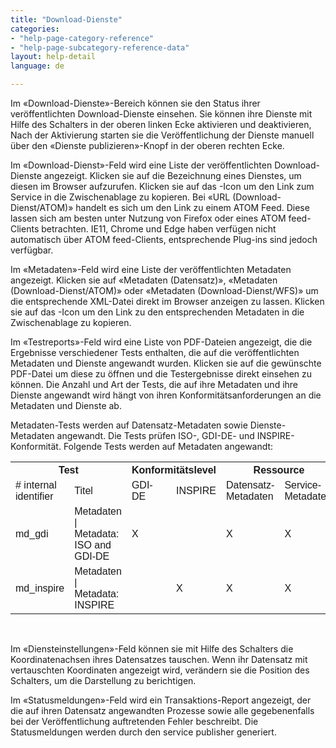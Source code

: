 ```yaml
---
title: "Download-Dienste"
categories:
- "help-page-category-reference"
- "help-page-subcategory-reference-data"
layout: help-detail
language: de

---
```


Im &laquo;Download-Dienste&raquo;-Bereich können sie den Status ihrer veröffentlichten Download-Dienste einsehen. Sie können ihre Dienste mit Hilfe des Schalters in der oberen linken Ecke aktivieren und deaktivieren, Nach der Aktivierung starten sie die Veröffentlichung der Dienste manuell über den &laquo;Dienste publizieren&raquo;-Knopf in der oberen rechten Ecke.

Im &laquo;Download-Dienst&raquo;-Feld wird eine Liste der veröffentlichten Download-Dienste angezeigt. Klicken sie auf die Bezeichnung eines Dienstes, um diesen im Browser aufzurufen. Klicken sie auf das <a class="btn btn-default" title="Link kopieren"><span class="glyphicon glyphicon-copy"></span></a>-Icon um den Link zum Service in die Zwischenablage zu kopieren. Bei &laquo;URL (Download-Dienst/ATOM)&raquo; handelt es sich um den Link zu einem ATOM Feed. Diese lassen sich am besten unter Nutzung von Firefox oder eines ATOM feed-Clients betrachten. IE11, Chrome und Edge haben verfügen nicht automatisch über ATOM feed-Clients, entsprechende Plug-ins sind jedoch verfügbar.

Im &laquo;Metadaten&raquo;-Feld wird eine Liste der veröffentlichten Metadaten angezeigt. Klicken sie auf &laquo;Metadaten (Datensatz)&raquo;, &laquo;Metadaten (Download-Dienst/ATOM)&raquo; oder &laquo;Metadaten (Download-Dienst/WFS)&raquo; um die entsprechende XML-Datei direkt im Browser anzeigen zu lassen. Klicken sie auf das <a class="btn btn-default" title="Link kopieren"><span class="glyphicon glyphicon-copy"></span></a>-Icon um den Link zu den entsprechenden Metadaten in die Zwischenablage zu kopieren.

Im &laquo;Testreports&raquo;-Feld wird eine Liste von PDF-Dateien angezeigt, die die Ergebnisse verschiedener Tests enthalten, die auf die veröffentlichten Metadaten und Dienste angewandt wurden. Klicken sie auf die gewünschte PDF-Datei um diese zu öffnen und die Testergebnisse direkt einsehen zu können. Die Anzahl und Art der Tests, die auf ihre Metadaten und ihre Dienste angewandt wird hängt von ihren Konformitätsanforderungen an die Metadaten und Dienste ab.

Metadaten-Tests werden auf Datensatz-Metadaten sowie Dienste-Metadaten angewandt. Die Tests prüfen ISO-, GDI-DE- und INSPIRE-Konformität.
Folgende Tests werden auf Metadaten angewandt:

<head>
<style>
table {
    font-family: arial, sans-serif;
    border-collapse: collapse;
    width: 100%;
}

td, th {
    border: 1px solid #dddddd;
    text-align: left;
    padding: 4px;
}

tr:nth-child(even) {
    background-color: #dddddd;
}
</style>
</head>
<body>

<table>
    <th colspan="2">Test</th>
    <th colspan="2">Konformitätslevel</th>
    <th colspan="2">Ressource</th>
    <th>Kommentare</th>
  <tr>
    <td># internal identifier</td>
    <td>Titel</td>
    <td>GDI-DE</td>
    <td>INSPIRE</td>
    <td>Datensatz-Metadaten</td>
    <td>Service-Metadaten</td>
    <td></td>
  </tr>
  <tr>
    <td>md_gdi</td>
    <td>Metadaten | Metadata: ISO and GDI-DE</td>
    <td>X</td>
    <td></td>
    <td>X</td>
    <td>X</td>
    <td>für Dienste mit eingeschränktem Zugang nicht ausgeführt</td>
  </tr>
  <tr>
    <td>md_inspire</td>
    <td>Metadaten | Metadata: INSPIRE</td>
    <td></td>
    <td>X</td>
    <td>X</td>
    <td>X</td>
    <td></td>
  </tr>
</table>

</body>

<br/>

Im &laquo;Diensteinstellungen&raquo;-Feld können sie mit Hilfe des Schalters die Koordinatenachsen ihres Datensatzes tauschen. Wenn ihr Datensatz mit vertauschten Koordinaten angezeigt wird, verändern sie die Position des Schalters, um die Darstellung zu berichtigen.

Im &laquo;Statusmeldungen&raquo;-Feld wird ein Transaktions-Report angezeigt, der die auf ihren Datensatz angewandten Prozesse sowie alle gegebenenfalls bei der Veröffentlichung auftretenden Fehler beschreibt. Die Statusmeldungen werden durch den service publisher generiert.
